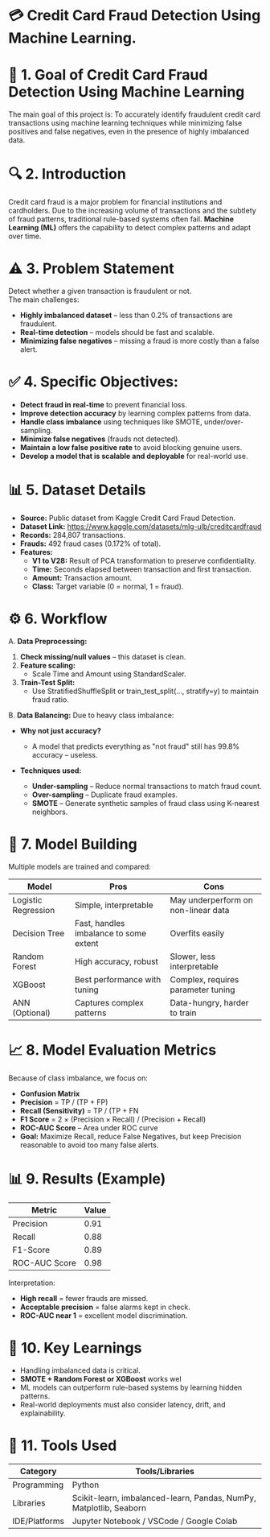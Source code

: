 # 💳 Credit Card Fraud Detection Using Machine Learning.

# 🎯 1. Goal of Credit Card Fraud Detection Using Machine Learning
The main goal of this project is:
To accurately identify fraudulent credit card transactions using machine learning techniques while minimizing false positives and false negatives, even in the presence of highly imbalanced data.

# 🔍 2. Introduction
Credit card fraud is a major problem for financial institutions and cardholders. Due to the increasing volume of transactions and the subtlety of fraud patterns, traditional rule-based systems often fail. **Machine Learning (ML)** offers the capability to detect complex patterns and adapt over time.


# ⚠️ 3. Problem Statement
Detect whether a given transaction is fraudulent or not.  
The main challenges:
- **Highly imbalanced dataset** – less than 0.2% of transactions are fraudulent.
- **Real-time detection** – models should be fast and scalable.
- **Minimizing false negatives** – missing a fraud is more costly than a false alert.


# ✅ 4. Specific Objectives:
- **Detect fraud in real-time** to prevent financial loss.
- **Improve detection accuracy** by learning complex patterns from data.
- **Handle class imbalance** using techniques like SMOTE, under/over-sampling.
- **Minimize false negatives** (frauds not detected).
- **Maintain a low false positive rate** to avoid blocking genuine users.
- **Develop a model that is scalable and deployable** for real-world use.


# 📊 5. Dataset Details
- **Source:** Public dataset from Kaggle Credit Card Fraud Detection.
- **Dataset Link:** https://www.kaggle.com/datasets/mlg-ulb/creditcardfraud
- **Records:** 284,807 transactions.
- **Frauds:** 492 fraud cases (0.172% of total).
-  **Features:**
    - **V1 to V28:** Result of PCA transformation to preserve confidentiality.
    - **Time:** Seconds elapsed between transaction and first transaction.
    - **Amount:** Transaction amount.
    - **Class:** Target variable (0 = normal, 1 = fraud).

# ⚙️ 6. Workflow
A. **Data Preprocessing:**
1. **Check missing/null values** – this dataset is clean.
2. **Feature scaling:**
    - Scale Time and Amount using StandardScaler.
3. **Train-Test Split:**
    - Use StratifiedShuffleSplit or train_test_split(..., stratify=y) to maintain fraud ratio.

B. **Data Balancing:**
 Due to heavy class imbalance:

- **Why not just accuracy?**
    - A model that predicts everything as "not fraud" still has 99.8% accuracy – useless.

- **Techniques used:**
    - **Under-sampling** – Reduce normal transactions to match fraud count.
    - **Over-sampling** – Duplicate fraud examples.
    - **SMOTE** – Generate synthetic samples of fraud class using K-nearest neighbors.


# 🧠 7. Model Building
Multiple models are trained and compared:

| Model               | Pros                                   | Cons                                |
| ------------------- | -------------------------------------- | ----------------------------------- |
| Logistic Regression | Simple, interpretable                  | May underperform on non-linear data |
| Decision Tree       | Fast, handles imbalance to some extent | Overfits easily                     |
| Random Forest       | High accuracy, robust                  | Slower, less interpretable          |
| XGBoost             | Best performance with tuning           | Complex, requires parameter tuning  |
| ANN (Optional)      | Captures complex patterns              | Data-hungry, harder to train        |


# 📈 8. Model Evaluation Metrics
Because of class imbalance, we focus on:

- **Confusion Matrix**
- **Precision** = TP / (TP + FP)
- **Recall (Sensitivity)** = TP / (TP + FN
- **F1 Score** = 2 × (Precision × Recall) / (Precision + Recall)
- **ROC-AUC Score** – Area under ROC curve
- **Goal:** Maximize Recall, reduce False Negatives, but keep Precision reasonable to avoid too many false alerts.


# 📊 9. Results (Example)
| Metric        | Value |
| ------------- | ----- |
| Precision     | 0.91  |
| Recall        | 0.88  |
| F1-Score      | 0.89  |
| ROC-AUC Score | 0.98  |


Interpretation:
- **High recall** = fewer frauds are missed.
- **Acceptable precision** = false alarms kept in check.
- **ROC-AUC near 1** = excellent model discrimination.


# 🧠 10. Key Learnings
- Handling imbalanced data is critical.
- **SMOTE + Random Forest or XGBoost** works wel
- ML models can outperform rule-based systems by learning hidden patterns.
- Real-world deployments must also consider latency, drift, and explainability.


# 📌 11. Tools Used
| Category      | Tools/Libraries                                                    |
| ------------- | ------------------------------------------------------------------ |
| Programming   | Python                                                             |
| Libraries     | Scikit-learn, imbalanced-learn, Pandas, NumPy, Matplotlib, Seaborn |
| IDE/Platforms | Jupyter Notebook / VSCode / Google Colab                           |



